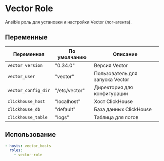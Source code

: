 # Vector Role

Ansible роль для установки и настройки Vector (лог-агента).

## Переменные

| Переменная | По умолчанию | Описание |
|------------|--------------|----------|
| `vector_version` | "0.34.0" | Версия Vector |
| `vector_user` | "vector" | Пользователь для запуска Vector |
| `vector_config_dir` | "/etc/vector" | Директория для конфигурации |
| `clickhouse_host` | "localhost" | Хост ClickHouse |
| `clickhouse_db` | "default" | База данных ClickHouse |
| `clickhouse_table` | "logs" | Таблица для логов |

## Использование
```yaml
- hosts: vector_hosts
  roles:
    - vector-role
